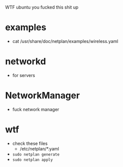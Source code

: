 WTF ubuntu you fucked this shit up

# examples 
  - cat /usr/share/doc/netplan/examples/wireless.yaml

# networkd 
  - for servers 
# NetworkManager 
  - fuck network manager

# wtf 
  - check these files
    - /etc/netplan/*.yaml
  - `sudo netplan generate`
  - `sudo netplan apply`
